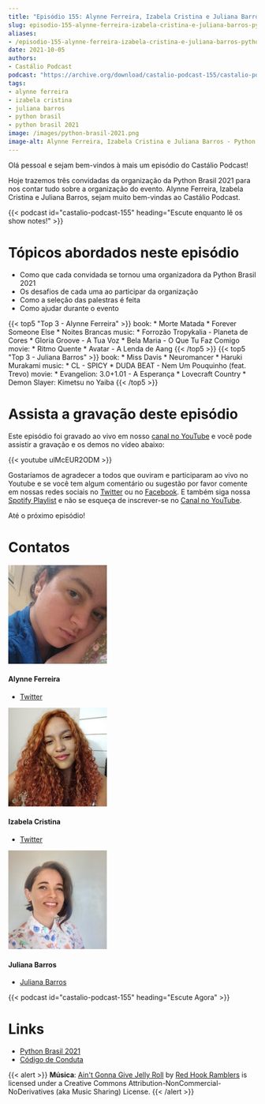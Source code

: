 ```yaml
---
title: "Episódio 155: Alynne Ferreira, Izabela Cristina e Juliana Barros - Python Brasil 2021"
slug: episodio-155-alynne-ferreira-izabela-cristina-e-juliana-barros-python-brasil-2021
aliases:
- /episodio-155-alynne-ferreira-izabela-cristina-e-juliana-barros-python-brasil-2021.html
date: 2021-10-05
authors:
- Castálio Podcast
podcast: "https://archive.org/download/castalio-podcast-155/castalio-podcast-155.mp3"
tags:
- alynne ferreira
- izabela cristina
- juliana barros
- python brasil
- python brasil 2021
image: /images/python-brasil-2021.png
image-alt: Alynne Ferreira, Izabela Cristina e Juliana Barros - Python Brasil 2021
---
```


Olá pessoal e sejam bem-vindos à mais um episódio do Castálio Podcast!

Hoje trazemos três convidadas da organização da Python Brasil 2021 para nos
contar tudo sobre a organização do evento. Alynne Ferreira, Izabela Cristina e
Juliana Barros, sejam muito bem-vindas ao Castálio Podcast.

<div class="clearfix"></div>

{{< podcast id="castalio-podcast-155" heading="Escute enquanto lê os show notes!" >}}

# Tópicos abordados neste episódio

- Como que cada convidada se tornou uma organizadora da Python Brasil
    2021
- Os desafios de cada uma ao participar da organização
- Como a seleção das palestras é feita
- Como ajudar durante o evento

{{< top5 "Top 3 - Alynne Ferreira" >}}
book:
    * Morte Matada
    * Forever Someone Else
    * Noites Brancas
music:
    * Forrozão Tropykalia - Planeta de Cores
    * Gloria Groove - A Tua Voz
    * Bela Maria - O Que Tu Faz Comigo
movie:
    * Ritmo Quente
    * Avatar - A Lenda de Aang
{{< /top5 >}}
{{< top5 "Top 3 - Juliana Barros" >}}
book:
    * Miss Davis
    * Neuromancer
    * Haruki Murakami
music:
    * CL - SPICY
    * DUDA BEAT - Nem Um Pouquinho (feat. Trevo)
movie:
    * Evangelion: 3.0+1.01 - A Esperança
    * Lovecraft Country
    * Demon Slayer: Kimetsu no Yaiba
{{< /top5 >}}

# Assista a gravação deste episódio

Este episódio foi gravado ao vivo em nosso [canal no
YouTube](http://youtube.com/castaliopodcast) e você pode assistir a gravação e
os demos no vídeo abaixo:

{{< youtube ulMcEUR2ODM >}}

Gostaríamos de agradecer a todos que ouviram e participaram ao vivo no Youtube
e se você tem algum comentário ou sugestão por favor comente em nossas redes
sociais no [Twitter](https://twitter.com/castaliopod) ou no
[Facebook](https://www.facebook.com/castaliopod). E também siga nossa [Spotify
Playlist](https://open.spotify.com/user/elyezermr/playlist/0PDXXZRXbJNTPVSnopiMXg)
e não se esqueça de inscrever-se no [Canal no
YouTube](http://youtube.com/castaliopodcast).

Até o próximo episódio!

# Contatos

<div class="row">
    <div class="col-md-4">
        <p>
        <div class="media">
        <div class="media-left">
            <img class="media-object rounded-circle img-thumbnail" src="/images/alynne-ferreira.jpg" alt="Alynne Ferreira" width="200px">
        </div>
        <div class="media-body">
            <h4 class="media-heading">Alynne Ferreira</h4>
            <ul class="list-unstyled">
                <li><i class="bi bi-twitter"></i> <a href="https://twitter.com/_alynnefs">Twitter</a></li>
            </ul>
        </div>
        </div>
        </p>
    </div>
    <div class="col-md-4">
        <p>
        <div class="media">
        <div class="media-left">
            <img class="media-object rounded-circle img-thumbnail" src="/images/izabela-cristina.jpg" alt="Izabela Cristina" width="200px">
        </div>
        <div class="media-body">
            <h4 class="media-heading">Izabela Cristina</h4>
            <ul class="list-unstyled">
                <li><i class="bi bi-twitter"></i> <a href="https://twitter.com/belaizacristina">Twitter</a></li>
            </ul>
        </div>
        </div>
        </p>
    </div>
    <div class="col-md-4">
        <p>
        <div class="media">
        <div class="media-left">
            <img class="media-object rounded-circle img-thumbnail" src="/images/juliana-barros.jpg" alt="Juliana Barros" width="200px">
        </div>
        <div class="media-body">
            <h4 class="media-heading">Juliana Barros</h4>
            <ul class="list-unstyled">
                <li><i class="bi bi-twitter"></i> <a href="https://twitter.com/tiidadavena">Juliana Barros</a></li>
            </ul>
        </div>
        </div>
        </p>
    </div>
</div>

{{< podcast id="castalio-podcast-155" heading="Escute Agora" >}}

# Links

- [Python Brasil 2021](https://2021.pythonbrasil.org.br/)
- [Código de Conduta](https://python.org.br/cdc/)

{{< alert >}}
**Música**: [Ain\'t Gonna Give Jelly
Roll](http://freemusicarchive.org/music/Red_Hook_Ramblers/Live__WFMU_on_Antique_Phonograph_Music_Program_with_MAC_Feb_8_2011/Red_Hook_Ramblers_-_12_-_Aint_Gonna_Give_Jelly_Roll)
by [Red Hook Ramblers](http://www.redhookramblers.com/) is licensed under a
Creative Commons Attribution-NonCommercial-NoDerivatives (aka Music Sharing)
License.
{{< /alert >}}
